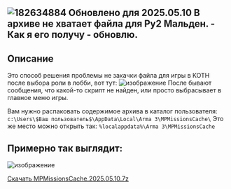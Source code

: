 ![182634884](https://github.com/user-attachments/assets/533166a6-bab6-40f2-b182-7d88411c866e)
Обновлено для 2025.05.10
В архиве не хватает файла для Ру2 Мальден. - Как я его получу - обновлю.
-

Описание
-
Это способ решения проблемы не закачки файла для игры в KOTH после выбора роли в лобби, вот тут:
![изображение](https://github.com/user-attachments/assets/ff20d807-45d3-4f90-b458-081009a8c76b)
После бывают сообщения, что какой-то скрипт не найден, или просто выбрасывает в главное меню игры.

Вам нужно распаковать содержимое архива в каталог пользователя: 
`c:\Users\$Ваш пользователь$\AppData\Local\Arma 3\MPMissionsCache\`
Это же место можно открыть так: `%localappdata%\Arma 3\MPMissionsCache`

Примерно так выглядит:
-

![изображение](https://github.com/user-attachments/assets/64b98e38-5f28-4e78-a3e0-04bfef300943)

[ Скачать MPMissionsCache.2025.05.10.7z ](https://github.com/9564519/Arma-3-KOTH-MPMissionsCache/releases/download/reliz/MPMissionsCache.2025.05.10.7z) 
